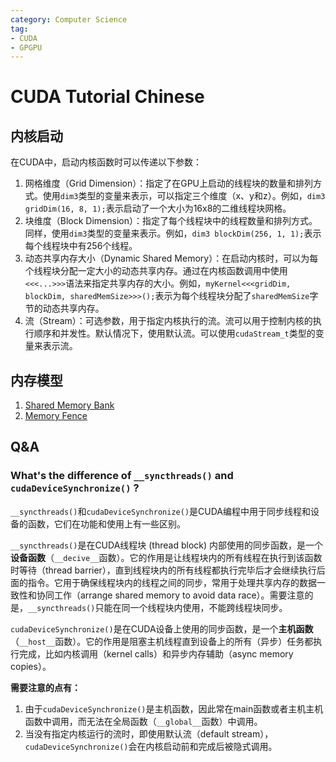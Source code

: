 ```yaml
---
category: Computer Science
tag: 
- CUDA
- GPGPU
---
```

# CUDA Tutorial Chinese

## 内核启动

在CUDA中，启动内核函数时可以传递以下参数：

1. 网格维度（Grid Dimension）：指定了在GPU上启动的线程块的数量和排列方式。使用`dim3`类型的变量来表示，可以指定三个维度（x、y和z）。例如，`dim3 gridDim(16, 8, 1);`表示启动了一个大小为16x8的二维线程块网格。
2. 块维度（Block Dimension）：指定了每个线程块中的线程数量和排列方式。同样，使用`dim3`类型的变量来表示。例如，`dim3 blockDim(256, 1, 1);`表示每个线程块中有256个线程。
3. 动态共享内存大小（Dynamic Shared Memory）：在启动内核时，可以为每个线程块分配一定大小的动态共享内存。通过在内核函数调用中使用`<<<...>>>`语法来指定共享内存的大小。例如，`myKernel<<<gridDim, blockDim, sharedMemSize>>>();`表示为每个线程块分配了`sharedMemSize`字节的动态共享内存。
4. 流（Stream）：可选参数，用于指定内核执行的流。流可以用于控制内核的执行顺序和并发性。默认情况下，使用默认流。可以使用`cudaStream_t`类型的变量来表示流。

## 内存模型
1. [Shared Memory Bank](shared-memory-bank.md)
2. [Memory Fence](memory-fence.md)
## Q&A

### What's the difference of `__syncthreads()` and `cudaDeviceSynchronize()` ?

`__syncthreads()`和`cudaDeviceSynchronize()`是CUDA编程中用于同步线程和设备的函数，它们在功能和使用上有一些区别。

`__syncthreads()`是在CUDA线程块 (thread block) 内部使用的同步函数，是一个**设备函数**（`__decive__`函数）。它的作用是让线程块内的所有线程在执行到该函数时等待（thread barrier），直到线程块内的所有线程都执行完毕后才会继续执行后面的指令。它用于确保线程块内的线程之间的同步，常用于处理共享内存的数据一致性和协同工作（arrange shared memory to avoid data race）。需要注意的是，`__syncthreads()`只能在同一个线程块内使用，不能跨线程块同步。

`cudaDeviceSynchronize()`是在CUDA设备上使用的同步函数，是一个**主机函数**（`__host__`函数）。它的作用是阻塞主机线程直到设备上的所有（异步）任务都执行完成，比如内核调用（kernel calls）和异步内存辅助（async memory copies）。

**需要注意的点有：**

1. 由于`cudaDeviceSynchronize()`是主机函数，因此常在main函数或者主机主机函数中调用，而无法在全局函数（`__global__`函数）中调用。
2. 当没有指定内核运行的流时，即使用默认流（default stream），`cudaDeviceSynchronize()`会在内核启动前和完成后被隐式调用。